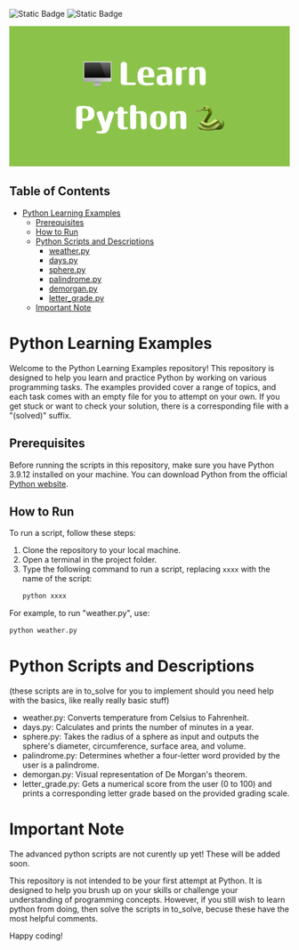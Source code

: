 ![Static Badge](https://img.shields.io/badge/2022-orange)
![Static Badge](https://img.shields.io/badge/development-yellow)

![Thumbnail](https://raw.githubusercontent.com/4nuG/learn-python/main/Learn-Python.png)

## Table of Contents

- [Python Learning Examples](#python-learning-examples)
  - [Prerequisites](#prerequisites)
  - [How to Run](#how-to-run)
  - [Python Scripts and Descriptions](#python-scripts-and-descriptions)
    - [weather.py](#weatherpy)
    - [days.py](#dayspy)
    - [sphere.py](#spherepy)
    - [palindrome.py](#palindromepy)
    - [demorgan.py](#demorganpy)
    - [letter_grade.py](#letter_gradepy)
  - [Important Note](#important-note)

# Python Learning Examples

Welcome to the Python Learning Examples repository! This repository is designed to help you learn and practice Python by working on various programming tasks. The examples provided cover a range of topics, and each task comes with an empty file for you to attempt on your own. If you get stuck or want to check your solution, there is a corresponding file with a "(solved)" suffix.

## Prerequisites

Before running the scripts in this repository, make sure you have Python 3.9.12 installed on your machine. You can download Python from the official [Python website](https://www.python.org/downloads/).

## How to Run

To run a script, follow these steps:

1. Clone the repository to your local machine.
2. Open a terminal in the project folder.
3. Type the following command to run a script, replacing `xxxx` with the name of the script:
   ```bash
   python xxxx
   ```
For example, to run "weather.py", use:

```bash
python weather.py
```

# Python Scripts and Descriptions
(these scripts are in to_solve for you to implement should you need help with the basics, like really really basic stuff)
- weather.py: Converts temperature from Celsius to Fahrenheit.
- days.py: Calculates and prints the number of minutes in a year.
- sphere.py: Takes the radius of a sphere as input and outputs the sphere's diameter, circumference, surface area, and volume.
- palindrome.py: Determines whether a four-letter word provided by the user is a palindrome.
- demorgan.py: Visual representation of De Morgan's theorem.
- letter_grade.py: Gets a numerical score from the user (0 to 100) and prints a corresponding letter grade based on the provided grading scale.

# Important Note
The advanced python scripts are not curently up yet! These will be added soon.


This repository is not intended to be your first attempt at Python. It is designed to help you brush up on your skills or challenge your understanding of programming concepts. However, if you still wish to learn python from doing, then solve the scripts in to_solve, becuse these have the most helpful comments. 

Happy coding!
